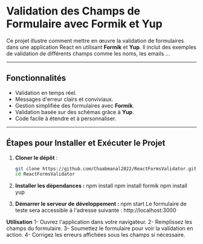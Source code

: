 # Validation des Champs de Formulaire avec Formik et Yup

Ce projet illustre comment mettre en œuvre la validation de formulaires dans une application React en utilisant **Formik** et **Yup**. 
Il inclut des exemples de validation de différents champs comme les noms, les emails ...

---

## Fonctionnalités

- Validation en temps réel.
- Messages d'erreur clairs et conviviaux.
- Gestion simplifiée des formulaires avec **Formik**.
- Validation basée sur des schémas grâce à **Yup**.
- Code facile à étendre et à personnaliser.

---

## Étapes pour Installer et Exécuter le Projet

1. **Cloner le dépôt** :
   ```bash
   git clone https://github.com/Chaabmanal2022/ReactFormsValidator.git
   cd ReactFormsValidator

2. **Installer les dépendances :**
npm install
npm install formik
npm install yup

3. **Démarrer le serveur de développement :**
npm start
Le formulaire de teste sera accessible à l'adresse suivante : http://localhost:3000

**Utilisation**
1- Ouvrez l'application dans votre navigateur.
2- Remplissez les champs du formulaire.
3- Soumettez le formulaire pour voir la validation en action.
4- Corrigez les erreurs affichées sous les champs si nécessaire.


